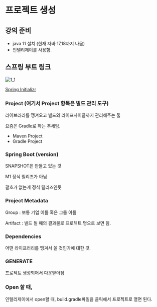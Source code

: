 # 프로젝트 생성

## 강의 준비

- java 11 설치 (현재 자바 17,18까지 나옴)
- 인텔리제이를 사용함.

## 스프링 부트 링크
![1_1](https://user-images.githubusercontent.com/62877858/180603653-3b26c6fb-c0f4-49c1-99b7-64398a428aed.png)

[Spring Initializr](https://start.spring.io/)

### Project (여기서 Project 항목은 빌드 관리 도구)

라이브러리를 땡겨오고 빌드와 라이프사이클까지 관리해주는 툴

요즘은 Gradle로 하는 추세임.

- Maven Project
- Gradle Project

### Spring Boot (version)

SNAPSHOT은 만들고 있는 것

M1 정식 릴리즈가 아님

괄호가 없는게 정식 릴리즈인듯

### Project Metadata

Group : 보통 기업 이름 혹은 그룹 이름

Artifact : 빌드 될 때의 결과물로 프로젝트 명으로 보면 됨.

### Dependencies

어떤 라이프러리를 땡겨서 쓸 것인가에 대한 것.

### GENERATE

프로젝트 생성되어서 다운받아짐

### Open 할 때,

인텔리제이에서 open할 때, build.gradle파일을 클릭해서 프로젝트로 열면 된다.
